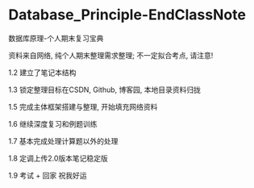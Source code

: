 # Database_Principle-EndClassNote
数据库原理-个人期末复习宝典

资料来自网络, 纯个人期末整理需求整理; 不一定拟合考点, 请注意!

1.2	建立了笔记本结构

1.3	锁定整理目标在CSDN, Github, 博客园, 本地目录资料归拢

1.5 完成主体框架搭建与整理, 开始填充网络资料

1.6 继续深度复习和例题训练

1.7	基本完成处理计算题以外的处理

1.8 定调上传2.0版本笔记稳定版

1.9 考试 + 回家 祝我好运
